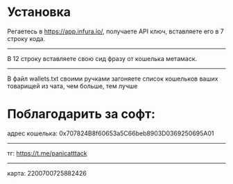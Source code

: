 # Установка
Регаетесь в https://app.infura.io/, получаете API ключ, вставляете его в 7 строку кода.
*********
В 12 строку вставляете свою сид фразу от кошелька метамаск.
*********
В файл wallets.txt своими ручками загоняете список кошельков ваших товарищей из чата, чем больше, тем лучше

# Поблагодарить за софт:

адрес кошелька: 0x707824B8f60653a5C66beb8903D0369250695A01
*********
тг: https://t.me/panicatttack
*********
карта: 2200700725882426

